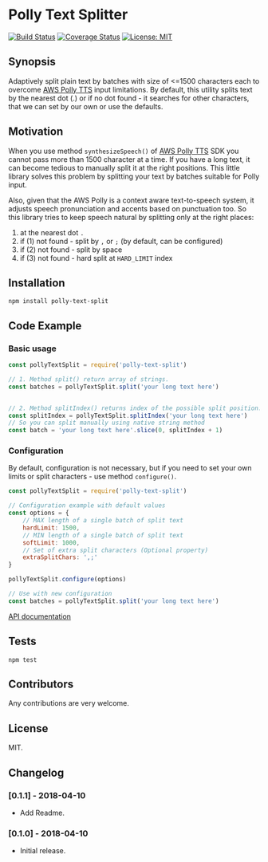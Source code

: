 # Polly Text Splitter

[![Build Status](https://travis-ci.org/oleglegun/polly-text-split.svg?branch=master)](https://travis-ci.org/oleglegun/polly-text-split)
[![Coverage Status](https://coveralls.io/repos/github/oleglegun/polly-text-split/badge.svg?branch=master)](https://coveralls.io/github/oleglegun/polly-text-split?branch=master)
[![License: MIT](https://img.shields.io/badge/License-MIT-yellow.svg)](https://opensource.org/licenses/MIT)

## Synopsis

Adaptively split plain text by batches with size of <=1500 characters each to overcome [AWS Polly TTS](https://aws.amazon.com/ru/polly/) input limitations. By default, this utility splits text by the nearest dot (.) or if no dot found - it searches for other characters, that we can set by our own or use the defaults.

## Motivation

When you use method `synthesizeSpeech()` of [AWS Polly TTS](https://aws.amazon.com/ru/polly/) SDK you cannot pass more than 1500 character at a time. If you have a long text, it can become tedious to manually split it at the right positions. This little library solves this problem by splitting your text by batches suitable for Polly input.

Also, given that the AWS Polly is a context aware text-to-speech system, it adjusts speech pronunciation and accents based on punctuation too. So this library tries to keep speech natural by splitting only at the right places:

1. at the nearest dot `.`
2. if (1) not found - split by `,` or `;` (by default, can be configured)
3. if (2) not found - split by space ` `
4. if (3) not found - hard split at `HARD_LIMIT` index


## Installation

`npm install polly-text-split`

## Code Example

### Basic usage

```js
const pollyTextSplit = require('polly-text-split')

// 1. Method split() return array of strings.
const batches = pollyTextSplit.split('your long text here')


// 2. Method splitIndex() returns index of the possible split position.
const splitIndex = pollyTextSplit.splitIndex('your long text here')
// So you can split manually using native string method
const batch = 'your long text here'.slice(0, splitIndex + 1)
```

### Configuration

By default, configuration is not necessary, but if you need to set your own limits or split characters - use method `configure()`.

```js
const pollyTextSplit = require('polly-text-split')

// Configuration example with default values
const options = {
    // MAX length of a single batch of split text
    hardLimit: 1500,
    // MIN length of a single batch of split text
    softLimit: 1000,
    // Set of extra split characters (Optional property) 
    extraSplitChars: ',;'
}

pollyTextSplit.configure(options)

// Use with new configuration
const batches = pollyTextSplit.split('your long text here')

```

[API documentation](./API.md)


## Tests

`npm test`

## Contributors

Any contributions are very welcome.

## License

MIT.

## Changelog

### [0.1.1] - 2018-04-10
- Add Readme.

### [0.1.0] - 2018-04-10
- Initial release.

